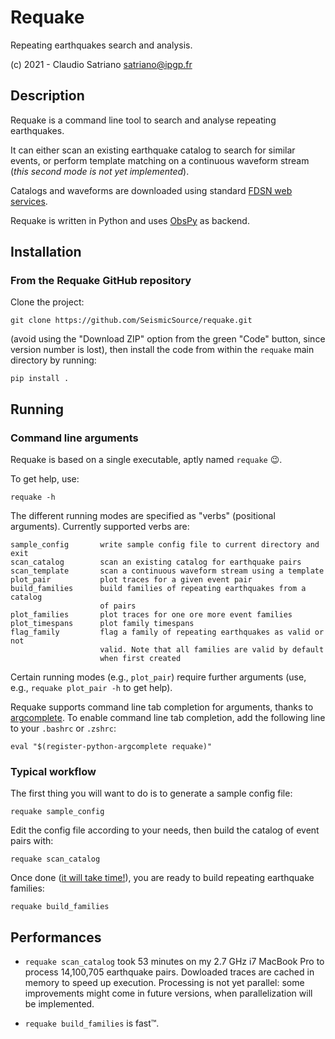 # Requake

Repeating earthquakes search and analysis.

(c) 2021 - Claudio Satriano <satriano@ipgp.fr>

## Description

Requake is a command line tool to search and analyse repeating earthquakes.

It can either scan an existing earthquake catalog to search for similar events,
or perform template matching on a continuous waveform stream (*this second mode
is not yet implemented*).

Catalogs and waveforms are downloaded using standard
[FDSN web services](https://www.fdsn.org/webservices/).

Requake is written in Python and uses [ObsPy](https://obspy.org) as backend.

## Installation

### From the Requake GitHub repository

Clone the project:

    git clone https://github.com/SeismicSource/requake.git

(avoid using the "Download ZIP" option from the green "Code" button, since
version number is lost), then install the code from within the `requake` main
directory by running:

    pip install .

## Running

### Command line arguments

Requake is based on a single executable, aptly named `requake` 😉.

To get help, use:

    requake -h

The different running modes are specified as "verbs" (positional arguments).
Currently supported verbs are:

    sample_config       write sample config file to current directory and exit
    scan_catalog        scan an existing catalog for earthquake pairs
    scan_template       scan a continuous waveform stream using a template
    plot_pair           plot traces for a given event pair
    build_families      build families of repeating earthquakes from a catalog
                        of pairs
    plot_families       plot traces for one ore more event families
    plot_timespans      plot family timespans
    flag_family         flag a family of repeating earthquakes as valid or not
                        valid. Note that all families are valid by default
                        when first created

Certain running modes (e.g., `plot_pair`) require further arguments (use, e.g.,
`requake plot_pair -h` to get help).

Requake supports command line tab completion for arguments, thanks to
[argcomplete](https://kislyuk.github.io/argcomplete/).
To enable command line tab completion, add the following line to your `.bashrc`
or `.zshrc`:

    eval "$(register-python-argcomplete requake)"

### Typical workflow

The first thing you will want to do is to generate a sample config file:

    requake sample_config

Edit the config file according to your needs, then build the catalog of event
pairs with:

    requake scan_catalog

Once done ([it will take time!](#performances)), you are ready to build
repeating earthquake families:

    requake build_families


## Performances

- `requake scan_catalog` took 53 minutes on my 2.7 GHz i7 MacBook Pro to
process 14,100,705 earthquake pairs.
Dowloaded traces are cached in memory to speed up execution. Processing is not
yet parallel: some improvements might come in future versions, when
parallelization will be implemented.

- `requake build_families` is fast™.
